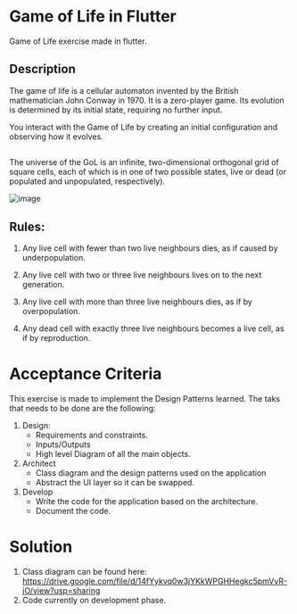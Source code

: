 # Game of  Life in Flutter
Game of Life exercise made in flutter.

## Description

The game of life is a cellular automaton invented by the British mathematician John Conway in 1970. It is a zero-player game. 
Its evolution is determined by its initial state, requiring no further input.

You interact with the Game of Life by creating an initial configuration and observing how it evolves.

##
The universe of the GoL is an infinite, two-dimensional orthogonal grid of square cells, each of which is in one of two possible states, live or dead (or populated and unpopulated, respectively).

![image](https://github.com/user-attachments/assets/5b1742e0-a623-4f98-9b3b-3d7267fc981c)


## Rules:

1. Any live cell with fewer than two live neighbours dies, as if caused by underpopulation.

2. Any live cell with two or three live neighbours lives on to the next generation.

3. Any live cell with more than three live neighbours dies, as if by overpopulation.

4. Any dead cell with exactly three live neighbours becomes a live cell, as if by reproduction.


# Acceptance Criteria

This exercise is made to implement the Design Patterns learned. The taks that needs to be done are the following:

1. Design:
   - Requirements and constraints.
   - Inputs/Outputs
   - High level Diagram of all the main objects.
3. Architect
   - Class diagram and the design patterns used on the application
   - Abstract the UI layer so it can be swapped.
4. Develop
   - Write the code for the application based on the architecture.
   - Document the code.

# Solution

1. Class diagram can be found here: https://drive.google.com/file/d/14fYykvq0w3jYKkWPGHHegkc5pmVvR-jO/view?usp=sharing
2. Code currently on development phase.
